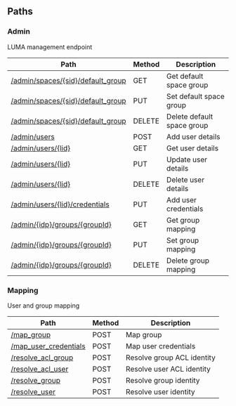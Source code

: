 
<a name="paths"></a>
## Paths

<a name="admin_resource"></a>
### Admin
LUMA management endpoint


|Path|Method|Description|
|---|---|---|
|[/admin/spaces/{sid}/default_group](operations/get_space_default_group.md)|GET|Get default space group|
|[/admin/spaces/{sid}/default_group](operations/set_space_default_group.md)|PUT|Set default space group|
|[/admin/spaces/{sid}/default_group](operations/delete_space_default_group.md)|DELETE|Delete default space group|
|[/admin/users](operations/add_user_details.md)|POST|Add user details|
|[/admin/users/{lid}](operations/get_user_details.md)|GET|Get user details|
|[/admin/users/{lid}](operations/update_user_details.md)|PUT|Update user details|
|[/admin/users/{lid}](operations/delete_user.md)|DELETE|Delete user details|
|[/admin/users/{lid}/credentials](operations/add_user_credentials.md)|PUT|Add user credentials|
|[/admin/{idp}/groups/{groupId}](operations/get_group_mapping.md)|GET|Get group mapping|
|[/admin/{idp}/groups/{groupId}](operations/add_group_mapping.md)|PUT|Set group mapping|
|[/admin/{idp}/groups/{groupId}](operations/delete_group_mapping.md)|DELETE|Delete group mapping|


<a name="mapping_resource"></a>
### Mapping
User and group mapping


|Path|Method|Description|
|---|---|---|
|[/map_group](operations/map_group.md)|POST|Map group|
|[/map_user_credentials](operations/map_user_credentials.md)|POST|Map user credentials|
|[/resolve_acl_group](operations/resolve_acl_group_identity.md)|POST|Resolve group ACL identity|
|[/resolve_acl_user](operations/resolve_acl_user_identity.md)|POST|Resolve user ACL identity|
|[/resolve_group](operations/resolve_group.md)|POST|Resolve group identity|
|[/resolve_user](operations/resolve_user_identity.md)|POST|Resolve user identity|




